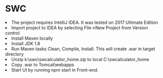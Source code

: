# SWC
<li>The project requires IntelliJ IDEA. It was tested on 2017 Ultimate Edition<br>
<li>Import project to IDEA by selecting File->New Project from Version control<br>
<li>Install Maven locally<br>
<li>Install JDK 1.8<br>
<li>Run Maven tasks Clean, Compile, Install. This will create .war in target directory<br>
<li>Unzip k:\swc\swcalculator_home.zip to local C:\swcalculator_home<br>
<li>Copy .war to Tomcat\webapps <br>
<li>Start UI by running npm start in Front-end.<br>
